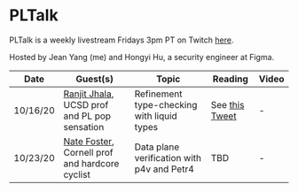 # PLTalk
PLTalk is a weekly livestream Fridays 3pm PT on Twitch [here](https://www.twitch.tv/jeanqasaur).

Hosted by Jean Yang (me) and Hongyi Hu, a security engineer at Figma.

| Date  | Guest(s) | Topic | Reading | Video |
| --- | --- | --- | --- | --- |
| 10/16/20  | [Ranjit Jhala](https://ranjitjhala.github.io/), UCSD prof and PL pop sensation | Refinement type-checking with liquid types | See [this Tweet](https://twitter.com/RanjitJhala/status/1316946237128691712) | - |
| 10/23/20  | [Nate Foster](https://www.cs.cornell.edu/~jnfoster/), Cornell prof and hardcore cyclist | Data plane verification with p4v and Petr4 | TBD | - |
